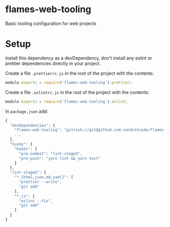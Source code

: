 # flames-web-tooling

Basic tooling configuration for web projects

# Setup

Install this dependency as a devDependency, don't install any eslint or prettier dependencies directly in your project.

Create a file `.prettierrc.js` in the root of the project with the contents:

```js
module.exports = require('flames-web-tooling').prettier;
```

Create a file `.eslintrc.js` in the root of the project with the contents:

```js
module.exports = require('flames-web-tooling').eslint;
```

In `package.json` add:

```js
{
  "devDependencies": {
    "flames-web-tooling": "git+ssh://git@github.com:sandvikcode/flames-web-tooling.git#VERSION_TAG",
    ...
  },
  "husky": {
    "hooks": {
      "pre-commit": "lint-staged",
      "pre-push": "yarn lint && yarn test"
    }
  },
  "lint-staged": {
    "*.{html,json,md,yaml}": [
      "prettier --write",
      "git add"
    ],
    "*.js": [
      "eslint --fix",
      "git add"
    ]
  }
}
```
